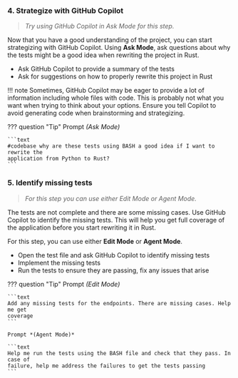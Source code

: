 ### 4. Strategize with GitHub Copilot

> *Try using GitHub Copilot in Ask Mode for this step.*

Now that you have a good understanding of the project, you can start strategizing with GitHub Copilot. Using **Ask Mode**, ask questions about why the tests might be a good idea when rewriting the project in Rust.

- Ask GitHub Copilot to provide a summary of the tests
- Ask for suggestions on how to properly rewrite this project in Rust

!!! note
    Sometimes, GitHub Copilot may be eager to provide a lot of information including whole files with code. This is probably not what you want when trying to think about your options.
    Ensure you tell Copilot to avoid generating code when brainstorming and strategizing.

??? question "Tip"
    Prompt *(Ask Mode)*

    ```text
    #codebase why are these tests using BASH a good idea if I want to rewrite the
    application from Python to Rust?
    ```


### 5. Identify missing tests

> *For this step you can use either Edit Mode or Agent Mode.*

The tests are not complete and there are some missing cases. Use GitHub Copilot to identify the missing tests. This will help you get full coverage of the application before you start rewriting it in Rust.

For this step, you can use either **Edit Mode** or **Agent Mode**.

- Open the test file and ask GitHub Copilot to identify missing tests
- Implement the missing tests
- Run the tests to ensure they are passing, fix any issues that arise


??? question "Tip"
    Prompt *(Edit Mode)*

    ```text
    Add any missing tests for the endpoints. There are missing cases. Help me get
    coverage
    ```

    Prompt *(Agent Mode)*

    ```text
    Help me run the tests using the BASH file and check that they pass. In case of
    failure, help me address the failures to get the tests passing
    ```


